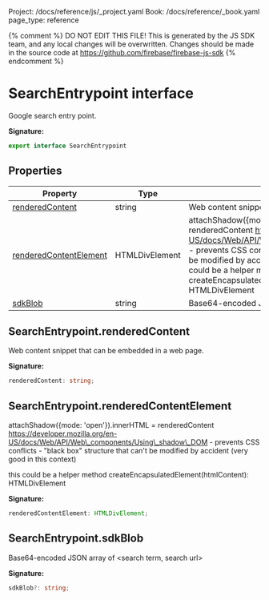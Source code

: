 Project: /docs/reference/js/_project.yaml
Book: /docs/reference/_book.yaml
page_type: reference

{% comment %}
DO NOT EDIT THIS FILE!
This is generated by the JS SDK team, and any local changes will be
overwritten. Changes should be made in the source code at
https://github.com/firebase/firebase-js-sdk
{% endcomment %}

# SearchEntrypoint interface
Google search entry point.

<b>Signature:</b>

```typescript
export interface SearchEntrypoint 
```

## Properties

|  Property | Type | Description |
|  --- | --- | --- |
|  [renderedContent](./ai.searchentrypoint.md#searchentrypointrenderedcontent) | string | Web content snippet that can be embedded in a web page. |
|  [renderedContentElement](./ai.searchentrypoint.md#searchentrypointrenderedcontentelement) | HTMLDivElement | attachShadow(<!-- -->{<!-- -->mode: 'open'<!-- -->}<!-- -->).innerHTML = renderedContent https://developer.mozilla.org/en-US/docs/Web/API/Web\_components/Using\_shadow\_DOM - prevents CSS conflicts - "black box" structure that can't be modified by accident (very good in this context)<!-- -->this could be a helper method createEncapsulatedElement(htmlContent): HTMLDivElement |
|  [sdkBlob](./ai.searchentrypoint.md#searchentrypointsdkblob) | string | Base64-encoded JSON array of &lt;<!-- -->search term, search url<!-- -->&gt; |

## SearchEntrypoint.renderedContent

Web content snippet that can be embedded in a web page.

<b>Signature:</b>

```typescript
renderedContent: string;
```

## SearchEntrypoint.renderedContentElement

attachShadow(<!-- -->{<!-- -->mode: 'open'<!-- -->}<!-- -->).innerHTML = renderedContent https://developer.mozilla.org/en-US/docs/Web/API/Web\_components/Using\_shadow\_DOM - prevents CSS conflicts - "black box" structure that can't be modified by accident (very good in this context)

this could be a helper method createEncapsulatedElement(htmlContent): HTMLDivElement

<b>Signature:</b>

```typescript
renderedContentElement: HTMLDivElement;
```

## SearchEntrypoint.sdkBlob

Base64-encoded JSON array of &lt;<!-- -->search term, search url<!-- -->&gt;

<b>Signature:</b>

```typescript
sdkBlob?: string;
```
